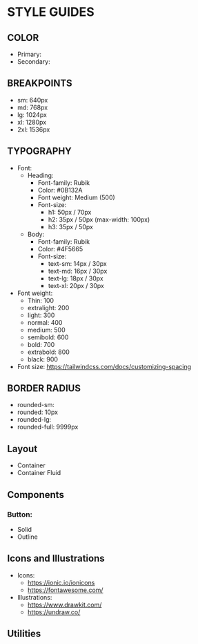# STYLE GUIDES

## COLOR

- Primary:
- Secondary:

## BREAKPOINTS

- sm: 640px
- md: 768px
- lg: 1024px
- xl: 1280px
- 2xl: 1536px

## TYPOGRAPHY

- Font:
  - Heading:
    - Font-family: Rubik
    - Color: #0B132A
    - Font weight: Medium (500)
    - Font-size:
      - h1: 50px / 70px
      - h2: 35px / 50px (max-width: 100px)
      - h3: 35px / 50px
  - Body:
    - Font-family: Rubik
    - Color: #4F5665
    - Font-size:
      - text-sm: 14px / 30px
      - text-md: 16px / 30px
      - text-lg: 18px / 30px
      - text-xl: 20px / 30px
- Font weight:
  - Thin: 100
  - extralight: 200
  - light: 300
  - normal: 400
  - medium: 500
  - semibold: 600
  - bold: 700
  - extrabold: 800
  - black: 900
- Font size: https://tailwindcss.com/docs/customizing-spacing

## BORDER RADIUS

- rounded-sm:
- rounded: 10px
- rounded-lg:
- rounded-full: 9999px

## Layout

- Container
- Container Fluid

## Components

### Button:

- Solid
- Outline

## Icons and Illustrations

- Icons:
  - https://ionic.io/ionicons
  - https://fontawesome.com/
- Illustrations:
  - https://www.drawkit.com/
  - https://undraw.co/

## Utilities
